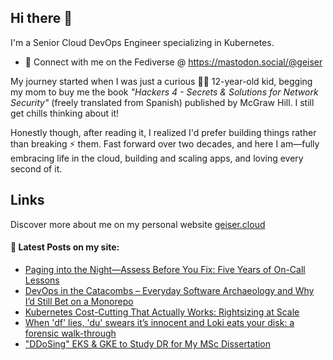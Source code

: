 ## Hi there 👋

I'm a Senior Cloud DevOps Engineer specializing in Kubernetes.

- 🛜 Connect with me on the Fediverse @ https://mastodon.social/@geiser

My journey started when I was just a curious 👦🏻 12-year-old kid, begging my mom to buy me the book _"Hackers 4 - Secrets & Solutions for Network Security"_ (freely translated from Spanish) published by McGraw Hill. I still get chills thinking about it! 

Honestly though, after reading it, I realized I'd prefer building things rather than breaking ⚡ them. Fast forward over two decades, and here I am—fully embracing life in the cloud, building and scaling apps, and loving every second of it.

## Links

Discover more about me on my personal website <a href="https://geiser.cloud/?ref=github.com" rel="me">geiser.cloud</a>


#### 📩 Latest Posts on my site:

<!-- BLOG-POST-LIST:START -->
- [Paging into the Night—Assess Before You Fix: Five Years of On-Call Lessons](https://geiser.cloud/paging-into-the-night-assess-before-you-fix-five-years-of-on-call-lessons/)
- [DevOps in the Catacombs – Everyday Software Archaeology and Why I’d Still Bet on a Monorepo](https://geiser.cloud/software-archaeology-monorepo/)
- [Kubernetes Cost-Cutting That Actually Works: Rightsizing at Scale](https://geiser.cloud/kubernetes-cost-cutting-that-actually-works-rightsizing-at-scale/)
- [When &#39;df&#39; lies, &#39;du&#39; swears it’s innocent and Loki eats your disk: a forensic walk-through](https://geiser.cloud/when-df-lies-du-swears-its-innocent-and-loki-eats-your-disk-a-forensic-walk-through/)
- [&quot;DDoSing&quot; EKS &amp; GKE to Study DR for My MSc Dissertation](https://geiser.cloud/the-day-i-ddosd-amazon-eks-google-gke-to-study-disaster-recovery-for-my-msc-dissertation/)
<!-- BLOG-POST-LIST:END -->

<!--
**GeiserX/GeiserX** is a ✨ _special_ ✨ repository because its `README.md` (this file) appears on your GitHub profile.

Here are some ideas to get you started:

- 🔭 I’m currently working on ...
- 🌱 I’m currently learning ...
- 👯 I’m looking to collaborate on ...
- 🤔 I’m looking for help with ...
- 💬 Ask me about ...
- 📫 How to reach me: ...
- 😄 Pronouns: ...
- ⚡ Fun fact: ...
-->
